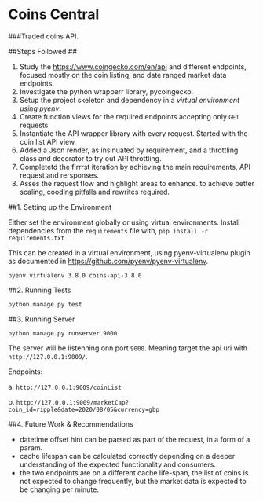 # Coins Central
###Traded coins API.


##Steps Followed ##

1. Study the https://www.coingecko.com/en/api and different endpoints, focused mostly on the coin listing, and date ranged market data endpoints.
2. Investigate the python wrapperr library, pycoingecko.
3. Setup the project skeleton and dependency in a *virtual environment using pyenv*.
4. Create function views for the required endpoints accepting only `GET` requests.
5. Instantiate the API wrapper library with every request. Started with the coin list API view.
6. Added a Json render, as insinuated by requirement, and a throttling class and decorator to try out API throttling.
7. Completetd the firrrst iteration by achieving the main requirements, API request and rersponses.
8. Asses the request flow and highlight areas to enhance. to achieve better scaling, cooding pitfalls and rewrites required.


##1. Setting up the Environment

Either set the environment globally or using virtual environments.
Install dependencies from the `requirements` file with,
`pip install -r requirements.txt`

This can be created in a virtual environment, using pyenv-virtualenv plugin as documented in https://github.com/pyenv/pyenv-virtualenv.

`pyenv virtualenv 3.8.0 coins-api-3.8.0`

##2. Running Tests

`python manage.py test`

##3. Running Server

`python manage.py runserver 9000`

The server will be listenning onn port `9000`. Meaning target the api uri with `http://127.0.0.1:9009/`.

Endpoints:

a. `http://127.0.0.1:9009/coinList`

b. `http://127.0.0.1:9009/marketCap?coin_id=ripple&date=2020/08/05&currency=gbp`

##4. Future Work & Recommendations
- datetime offset hint can be parsed as part of the request, in a form of a param.
- cache lifespan can be calculated correctly depending on a deeper understanding of the expected functionality and consumers.
- the two endpoints are on a different cache life-span, the list of coins is not expected to change frequently, but the market data is expected to be changing per minute.